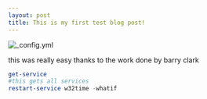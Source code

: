 ```yaml
---
layout: post
title: This is my first test blog post!
---
```


![_config.yml](/images/config.png)

this was really easy thanks to the work done by barry clark

```powershell
get-service
#this gets all services
restart-service w32time -whatif
```
